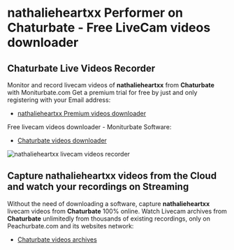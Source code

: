 # nathalieheartxx Performer on Chaturbate - Free LiveCam videos downloader

## Chaturbate Live Videos Recorder

Monitor and record livecam videos of **nathalieheartxx** from **Chaturbate** with Moniturbate.com
Get a premium trial for free by just and only registering with your Email address:
* [nathalieheartxx Premium videos downloader](https://moniturbate.com/request-demo-licence-key.html)

Free livecam videos downloader - Moniturbate Software:
* [Chaturbate videos downloader](https://moniturbate.com/moniturbate-download-software.html)

![nathalieheartxx livecam videos recorder](https://peachurnet.com/templates/moniturbate-software.png)


## Capture nathalieheartxx videos from the Cloud and watch your recordings on Streaming

Without the need of downloading a software, capture **nathalieheartxx** livecam videos from **Chaturbate** 100% online.
Watch Livecam archives from **Chaturbate** unlimitedly from thousands of existing recordings, only on Peachurbate.com and its websites network:
* [Chaturbate videos archives](https://peachurnet.com/)